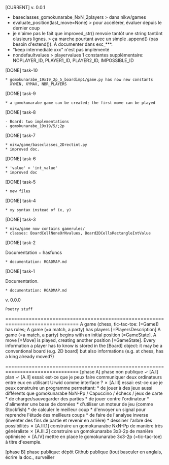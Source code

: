 [CURRENT] v. 0.0.1

* baseclasses_gomokunarabe_NxN_2players > dans nikw/games
* evaluate_position(last_move=None) > pour accélérer, évaluer depuis le dernier coup
* je n'aime pas le fait que improved_str() renvoie tantôt une string tantônt olusieurs lignes. > ça marche pourtant avec un simple .append() (pas besoin d'extend()). A documenter dans exc_***.
* "keep intermediate xxx" n'est pas implémenté
* nondefaultvalues > playervalues
  1 constantes supplémentaire: NOPLAYER_ID, PLAYER1_ID, PLAYER2_ID, IMPOSSIBLE_ID

[DONE] task-10

    * gomokunarabe_19x19_2p_5_boardimp1/game.py has now new constants
      XYMIN, XYMAX, NBR_PLAYERS

[DONE] task-9

    * a gomokunarabe game can be created; the first move can be played

[DONE] task-8

    - Board: two implementations
    - gomokunarabe_19x19/5/;2p

[DONE] task-7

    * nikw/game/baseclasses_2Drectint.py
    * improved doc.

[DONE] task-6

    * 'value' > 'int_value'
    * improved doc

[DONE] task-5

    * new files

[DONE] task-4

    * xy syntax instead of (x, y)

[DONE] task-3

    * nikw/game now contains gamerules/
    * classes: BoardCellNoneOrNvalues, Board2DCellsRectangleIntValue

[DONE] task-2

Documentation + hasfuncs

    * documentation: ROADMAP.md
          
[DONE] task-1

Documentation.

    * documentation: ROADMAP.md

v. 0.0.0

    Poetry stuff

===============================================================================
A game (chess, tic-tac-toe: [=Game]) has rules;
  A game (=a match, a party) has players [=PlayersDescription]
  A game (=a match, a party) begins with an initial position [=GameState]. A move [=Move] is played,
  creating another position [=GameState]. Every information a player has to know is stored in the
  [Board] object: it may be a conventional board (e.g. 2D board) but also informations (e.g. at chess,
  has a king already moved?)

===============================================================================
[phase A]
phase non publique
    ✓ [A.I] plan
    ✓ [A.II] essai: est-ce que je peux faire communiquer deux ordinateurs entre eux
             en utilisant Urwid comme interface ?
    ✗ [A.III] essai: est-ce que je peux construire un programme permettant:
              * de jouer à des jeux aussi différents que gomokunarabe NxN-Pp / Capuccino / échecs / jeux de carte
              * de charger/sauvegarder des parties
              * de jouer contre l'ordinateur
              * d'alimenter une base de données
              * d'utiliser un moteur de jeu (comme Stockfish)
              * de calculer le meilleur coup
              * d'envoyer un signal pour reprendre l'étude des meilleurs coups
              * de faire de l'analyse inverse (inventer des fins de partie et revenir en arrière)
              * dessiner l'arbre des possibilités
       ✗ [A.III.1] construire un gomokunarabe NxN-Pp de manière très généraliste
       ✗ [A.III.2] construire un gomokunarabe 3x3-2p de manière optimisée
    ✗ [A.IV] mettre en place le gomokunarabe 3x3-2p (=tic-tac-toe) à titre d'exemple.

[phase B]
phase publique: dépôt Github publique (tout basculer en anglais, écrire la doc., surveiller
